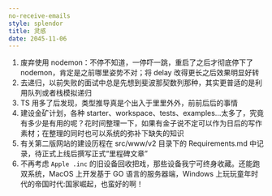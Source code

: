 ```yaml
---
no-receive-emails
style: splendor
title: 灵感
date: 2045-11-06
---
```


1. 废弃使用 nodemon：不停不知道，一停吓一跳，重启了之后才彻底停下了 nodemon，肯定是之前哪里姿势不对；将 delay 改得更长之后效果明显好转
2. 去递归，以前失败的面试中总是先想到斐波那契数列那种，其实更普适的是利用队列或者栈模拟递归
3. TS 用多了后发现，类型推导真是个出入于里里外外，前前后后的事情
4. 建设金矿计划，各种 starter、workspace、tests、examples...太多了，究竟有多少是有用的呢？花时间整理一下，如果有金子说不定可以作为日后的写作素材；在整理的同时也可以系统的弥补下缺失的知识
5. 有关第二版网站的建设历程在 src/www/v2 目录下的 Requirements.md 中记录，待正式上线后撰写正式“里程碑文章”
6. 不再考虑 `Apple .inc` 的旧设备回收把戏，那些设备我宁可终身收藏。还能跑双系统，MacOS 上开发基于 GO 语言的服务器端，Windows 上玩玩童年时代的帝国时代:国家崛起，也蛮好的啊！
